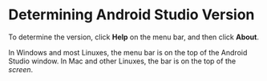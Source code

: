 # Determining Android Studio Version

To determine the version, click **Help** on the menu bar, and then click **About**. 

In Windows and most Linuxes, the menu bar is on the top of the Android Studio window. In Mac and other Linuxes, the bar is on the top of the *screen*.

